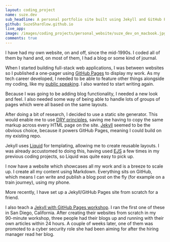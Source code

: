 ```yaml
---
layout: coding_project
name: suze.dev
sub_headline: A personal portfolio site built using Jekyll and GitHub Pages.
github: SuzeShardlow.github.io
live_app:
image: /images/coding_projects/personal_website/suze_dev_on_macbook.jpg
comments: true
---
```


I have had my own website, on and off, since the mid-1990s.  I coded all of them by hand and, on most of them, I had a blog or some kind of journal.

When I started building full-stack web applications, I was between websites so I published a one-pager using [GitHub Pages](https://pages.github.com/) to display my work.  As my tech career developed, I needed to be able to feature other things alongside my coding, like my [public speaking](/talks).  I also wanted to start writing again.

Because I was going to be adding blog functionality, I needed a new look and feel.  I also needed some way of being able to handle lots of groups of pages which were all based on the same layouts.

After doing a bit of research, I decided to use a static site generator.  This would enable me to use [DRY principles](https://en.wikipedia.org/wiki/Don%27t_repeat_yourself), saving me having to copy the same markup across every HTML page on the site.  [Jekyll](https://jekyllrb.com/) seemed to be the obvious choice, because it powers GitHub Pages, meaning I could build on my existing repo.

Jekyll uses [Liquid](https://shopify.github.io/liquid/) for templating, allowing me to create reusable layouts.  I was already accustomed to doing this, having used [EJS](https://ejs.co/) a few times in my previous coding projects, so Liquid was quite easy to pick up.

I now have a website which showcases all my work and is a breeze to scale up.  I create all my content using Markdown.  Everything sits on GitHub, which means I can write and publish a blog post on the fly (for example on a train journey), using my phone.

More recently, I have set up a Jekyll/GitHub Pages site from scratch for a friend.

I also teach a [Jekyll with GitHub Pages workshop](/talks).  I ran the first one of these in San Diego, California.  After creating their websites from scratch in my 90-minute workshop, three people had their blogs up and running with their own articles within 24 hours.  A couple of weeks later, one of them was promoted to a cyber security role she had been aiming for after the hiring manager read her blog.
